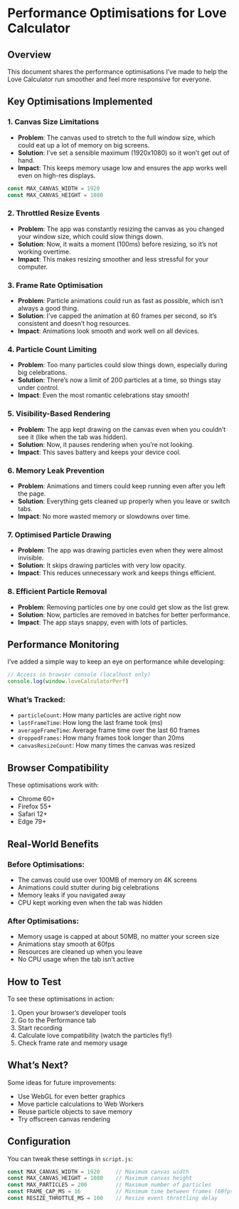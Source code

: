 # Performance Optimisations for Love Calculator

## Overview
This document shares the performance optimisations I’ve made to help the Love Calculator run smoother and feel more responsive for everyone.

## Key Optimisations Implemented

### 1. Canvas Size Limitations
- **Problem**: The canvas used to stretch to the full window size, which could eat up a lot of memory on big screens.
- **Solution**: I’ve set a sensible maximum (1920x1080) so it won’t get out of hand.
- **Impact**: This keeps memory usage low and ensures the app works well even on high-res displays.

```javascript
const MAX_CANVAS_WIDTH = 1920
const MAX_CANVAS_HEIGHT = 1080
```

### 2. Throttled Resize Events
- **Problem**: The app was constantly resizing the canvas as you changed your window size, which could slow things down.
- **Solution**: Now, it waits a moment (100ms) before resizing, so it’s not working overtime.
- **Impact**: This makes resizing smoother and less stressful for your computer.

### 3. Frame Rate Optimisation
- **Problem**: Particle animations could run as fast as possible, which isn’t always a good thing.
- **Solution**: I’ve capped the animation at 60 frames per second, so it’s consistent and doesn’t hog resources.
- **Impact**: Animations look smooth and work well on all devices.

### 4. Particle Count Limiting
- **Problem**: Too many particles could slow things down, especially during big celebrations.
- **Solution**: There’s now a limit of 200 particles at a time, so things stay under control.
- **Impact**: Even the most romantic celebrations stay smooth!

### 5. Visibility-Based Rendering
- **Problem**: The app kept drawing on the canvas even when you couldn’t see it (like when the tab was hidden).
- **Solution**: Now, it pauses rendering when you’re not looking.
- **Impact**: This saves battery and keeps your device cool.

### 6. Memory Leak Prevention
- **Problem**: Animations and timers could keep running even after you left the page.
- **Solution**: Everything gets cleaned up properly when you leave or switch tabs.
- **Impact**: No more wasted memory or slowdowns over time.

### 7. Optimised Particle Drawing
- **Problem**: The app was drawing particles even when they were almost invisible.
- **Solution**: It skips drawing particles with very low opacity.
- **Impact**: This reduces unnecessary work and keeps things efficient.

### 8. Efficient Particle Removal
- **Problem**: Removing particles one by one could get slow as the list grew.
- **Solution**: Now, particles are removed in batches for better performance.
- **Impact**: The app stays snappy, even with lots of particles.

## Performance Monitoring

I’ve added a simple way to keep an eye on performance while developing:

```javascript
// Access in browser console (localhost only)
console.log(window.loveCalculatorPerf)
```

### What’s Tracked:
- `particleCount`: How many particles are active right now
- `lastFrameTime`: How long the last frame took (ms)
- `averageFrameTime`: Average frame time over the last 60 frames
- `droppedFrames`: How many frames took longer than 20ms
- `canvasResizeCount`: How many times the canvas was resized

## Browser Compatibility

These optimisations work with:
- Chrome 60+
- Firefox 55+
- Safari 12+
- Edge 79+

## Real-World Benefits

### Before Optimisations:
- The canvas could use over 100MB of memory on 4K screens
- Animations could stutter during big celebrations
- Memory leaks if you navigated away
- CPU kept working even when the tab was hidden

### After Optimisations:
- Memory usage is capped at about 50MB, no matter your screen size
- Animations stay smooth at 60fps
- Resources are cleaned up when you leave
- No CPU usage when the tab isn’t active

## How to Test

To see these optimisations in action:

1. Open your browser’s developer tools
2. Go to the Performance tab
3. Start recording
4. Calculate love compatibility (watch the particles fly!)
5. Check frame rate and memory usage

## What’s Next?

Some ideas for future improvements:
- Use WebGL for even better graphics
- Move particle calculations to Web Workers
- Reuse particle objects to save memory
- Try offscreen canvas rendering

## Configuration

You can tweak these settings in `script.js`:

```javascript
const MAX_CANVAS_WIDTH = 1920     // Maximum canvas width
const MAX_CANVAS_HEIGHT = 1080    // Maximum canvas height
const MAX_PARTICLES = 200         // Maximum number of particles
const FRAME_CAP_MS = 16           // Minimum time between frames (60fps)
const RESIZE_THROTTLE_MS = 100    // Resize event throttling delay
```
